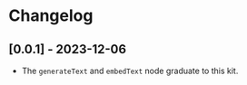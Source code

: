 # Changelog

## [0.0.1] - 2023-12-06

- The `generateText` and `embedText` node graduate to this kit.
